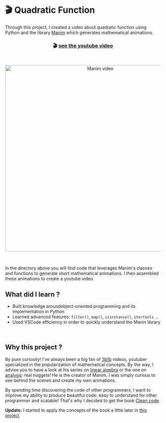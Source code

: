 # 🎬 Quadratic Function
Through this project, I created a video about quadratic function using Python and the library [Manim](https://github.com/3b1b/manim) which generates mathematical animations
<br>
<h3 align="center">
<span>🎬 </span>
<a href="https://youtu.be/a985OKs55fM">see the youtube video</a>
</h3>
<br> 
<p align="center">
<img src="assets/gif/my_vid.gif" alt="Manim video" width="600">
</p>
<br> 

In the directory above you will find  code that leverages Manim's classes and functions to generate short mathematical animations. I then assembled these animations to create a youtube video



## What did I learn **?**

- Built knowledge aroundobject-oriented programming and its implementation in Python
- Learned advanced features: `filter()`, `map()`, `isinstance()`, `itertools` ...
- Used VSCode efficiency in order to quickly understand the Manin library  
<br>

## Why this project ?

By pure curiosity! I've always been a big fan of [3b1b](https://www.youtube.com/c/3blue1brown) videos, youtuber specialized in the popularization of mathematical concepts. By the way, I advise you to have a look at his series on [linear algebra](https://www.youtube.com/playlist?list=PLZHQObOWTQDPD3MizzM2xVFitgF8hE_ab) or the one on [analysis](https://www.youtube.com/playlist?list=PLZHQObOWTQDMsr9K-rj53DwVRMYO3t5Yr): real nuggets!  He is the creator of Manim. I was simply curious to see behind the scenes and create my own animations. 

By spending time discovering the code of other programmers, I want to improve my ability to produce  beautiful code: easy to understand for other programmer and scalable! That's why I decided to get the book [Clean code](https://www.amazon.fr/Clean-Code-Handbook-Software-Craftsmanship/dp/0132350882).
<br>

**Update:** I started to apply the concepts of the book a little later in [this project](https://github.com/axelearning/REST-authentication-API)
